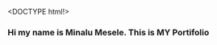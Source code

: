 <DOCTYPE html!>
<html>
<head>
</head>
<body>
<h3> Hi my name is Minalu Mesele. This is MY Portifolio</h3>
</body>
</html>
